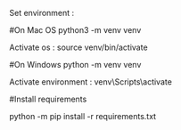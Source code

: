 
Set environment :

#On Mac OS
python3 -m venv venv

Activate os :
source venv/bin/activate

#On Windows
python -m venv venv

Activate environment :
venv\Scripts\activate


#Install requirements

python -m pip install -r requirements.txt